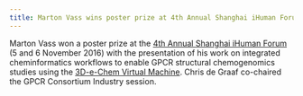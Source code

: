 ```yaml
---
title: Marton Vass wins poster prize at 4th Annual Shanghai iHuman Forum Human GPCR Forum Shanghai
---
```


Marton Vass won a poster prize at the [4th Annual Shanghai iHuman Forum](http://ihuman.shanghaitech.edu.cn/ihuman-forum/) (5 and 6 November 2016) with the presentation of his work on integrated cheminformatics workflows to enable GPCR structural chemogenomics studies using the [3D-e-Chem Virtual Machine](https://3d-e-chem.github.io/3D-e-Chem-VM/). Chris de Graaf co-chaired the GPCR Consortium Industry session.
